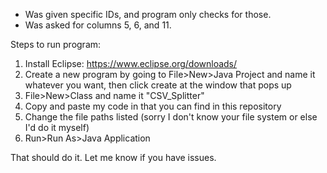 - Was given specific IDs, and program only checks for those.
- Was asked for columns 5, 6, and 11.

Steps to run program:
1. Install Eclipse: https://www.eclipse.org/downloads/
2. Create a new program by going to File>New>Java Project and name it whatever you want, then click create at the window that pops up
3. File>New>Class and name it "CSV_Splitter"
4. Copy and paste my code in that you can find in this repository
5. Change the file paths listed (sorry I don't know your file system or else I'd do it myself)
6. Run>Run As>Java Application

That should do it. Let me know if you have issues.
